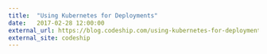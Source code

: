 ```yaml
---
title:  "Using Kubernetes for Deployments"
date:   2017-02-28 12:00:00
external_url: https://blog.codeship.com/using-kubernetes-for-deployments/
external_site: codeship
---
```

